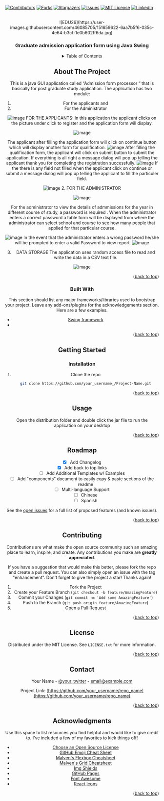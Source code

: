 <div id="top"></div>
<!--
*** Thanks for checking out the Best-README-Template. If you have a suggestion
*** that would make this better, please fork the repo and create a pull request
*** or simply open an issue with the tag "enhancement".
*** Don't forget to give the project a star!
*** Thanks again! Now go create something AMAZING! :D
-->



<!-- PROJECT SHIELDS -->
<!--
*** I'm using markdown "reference style" links for readability.
*** Reference links are enclosed in brackets [ ] instead of parentheses ( ).
*** See the bottom of this document for the declaration of the reference variables
*** for contributors-url, forks-url, etc. This is an optional, concise syntax you may use.
*** https://www.markdownguide.org/basic-syntax/#reference-style-links
-->
[![Contributors][contributors-shield]][contributors-url]
[![Forks][forks-shield]][forks-url]
[![Stargazers][stars-shield]][stars-url]
[![Issues][issues-shield]][issues-url]
[![MIT License][license-shield]][license-url]
[![LinkedIn][linkedin-shield]][linkedin-url]



<!-- PROJECT LOGO -->
<br />
<div align="center">
  ![EDU26](https://user-images.githubusercontent.com/46085705/151659622-6aa7b5f6-035c-4e64-b3cf-1e0b602ff6da.jpg)
  </a>

  <h3 align="center">Graduate admission application form using Java Swing </h3>


<!-- TABLE OF CONTENTS -->
<details>
  <summary>Table of Contents</summary>
  <ol>
    <li>
      <a href="#about-the-project">About The Project</a>
      <ul>
        <li><a href="#built-with">Built With</a></li>
      </ul>
    </li>
    <li>
      <a href="#getting-started">Getting Started</a>
      <ul>
        <li><a href="#prerequisites">Prerequisites</a></li>
        <li><a href="#installation">Installation</a></li>
      </ul>
    </li>
    <li><a href="#usage">Usage</a></li>
    <li><a href="#roadmap">Roadmap</a></li>
    <li><a href="#contributing">Contributing</a></li>
    <li><a href="#license">License</a></li>
    <li><a href="#contact">Contact</a></li>
    <li><a href="#acknowledgments">Acknowledgments</a></li>
  </ol>
</details>



<!-- ABOUT THE PROJECT -->
## About The Project
This is a java GUI application called “Admission form processor “ that is basically for post graduate study  application.
The application has two module:
 1. For  the applicants and
 2. For the Administrator

![image](https://user-images.githubusercontent.com/46085705/151659047-ffa62f81-a47d-4a36-b1c0-6f4ff3f6aa1d.png)
FOR THE APPLICANTS:
In this application the applicant clicks on the picture under click to register  and the application form will display.

![image](https://user-images.githubusercontent.com/46085705/151659263-93b147f2-fc90-4369-a629-d322ab180a69.png)

 The applicant after filling the application form will click on continue button which will display another form for qualification. 
 ![image](https://user-images.githubusercontent.com/46085705/151659290-447c388e-d1d3-476b-92ae-db8d8761d6cc.png)
After filling the qualification form, the applicant will click on submit button to submit the application. If everything  is all right a message dialog will pop up telling the applicant  thank you for completing the registration successfully. 
![image](https://user-images.githubusercontent.com/46085705/151659299-95b5d9fd-b56e-4206-8e4a-b56776aa0712.png)
If the there is any field not filled   when the applicant click on continue or submit a message dialog will pop up telling the applicant to fill the particuler field.

![image](https://user-images.githubusercontent.com/46085705/151659310-a9a223b1-aff0-4bee-b9b5-137b719ca84a.png)
2. FOR THE ADMINISTRATOR

![image](https://user-images.githubusercontent.com/46085705/151659333-f119c530-4744-475f-ae0d-1f8bfb5c0326.png)

For the administrator to view the details of admmissions for the year  in  different  course of study, a password is required . When  the administrator enters a correct password a table form will be displayed from where the administrator can select school and course to see how many people that applied for that particular course.

![image](https://user-images.githubusercontent.com/46085705/151659367-424c04c7-7381-43a2-8f4e-a5702284c34c.png)
In the event that the administrator enters a wrong password he/she  will be prompted to enter a valid 
Password to view report.
![image](https://user-images.githubusercontent.com/46085705/151659381-2f8ce371-7150-4839-83c9-ff78d2c56598.png)

3. DATA STORAGE
The application uses random access file to read and write the data in a CSV text file.

![image](https://user-images.githubusercontent.com/46085705/151659404-b069a938-efe1-44e6-a867-19e8528e445f.png)




<p align="right">(<a href="#top">back to top</a>)</p>



### Built With

This section should list any major frameworks/libraries used to bootstrap your project. Leave any add-ons/plugins for the acknowledgements section. Here are a few examples.

* [Swing framework](https://nextjs.org/)
*

<p align="right">(<a href="#top">back to top</a>)</p>



<!-- GETTING STARTED -->
## Getting Started


### Installation

1. Clone the repo
   ```sh
   git clone https://github.com/your_username_/Project-Name.git
   ```
  

<p align="right">(<a href="#top">back to top</a>)</p>



<!-- USAGE EXAMPLES -->
## Usage
 Open the distribution folder and double click the jar file to run the application on your desktop


<p align="right">(<a href="#top">back to top</a>)</p>



<!-- ROADMAP -->
## Roadmap

- [x] Add Changelog
- [x] Add back to top links
- [ ] Add Additional Templates w/ Examples
- [ ] Add "components" document to easily copy & paste sections of the readme
- [ ] Multi-language Support
    - [ ] Chinese
    - [ ] Spanish

See the [open issues](https://github.com/othneildrew/Best-README-Template/issues) for a full list of proposed features (and known issues).

<p align="right">(<a href="#top">back to top</a>)</p>



<!-- CONTRIBUTING -->
## Contributing

Contributions are what make the open source community such an amazing place to learn, inspire, and create. Any contributions you make are **greatly appreciated**.

If you have a suggestion that would make this better, please fork the repo and create a pull request. You can also simply open an issue with the tag "enhancement".
Don't forget to give the project a star! Thanks again!

1. Fork the Project
2. Create your Feature Branch (`git checkout -b feature/AmazingFeature`)
3. Commit your Changes (`git commit -m 'Add some AmazingFeature'`)
4. Push to the Branch (`git push origin feature/AmazingFeature`)
5. Open a Pull Request

<p align="right">(<a href="#top">back to top</a>)</p>



<!-- LICENSE -->
## License

Distributed under the MIT License. See `LICENSE.txt` for more information.

<p align="right">(<a href="#top">back to top</a>)</p>



<!-- CONTACT -->
## Contact

Your Name - [@your_twitter](https://twitter.com/your_username) - email@example.com

Project Link: [https://github.com/your_username/repo_name](https://github.com/your_username/repo_name)

<p align="right">(<a href="#top">back to top</a>)</p>



<!-- ACKNOWLEDGMENTS -->
## Acknowledgments

Use this space to list resources you find helpful and would like to give credit to. I've included a few of my favorites to kick things off!

* [Choose an Open Source License](https://choosealicense.com)
* [GitHub Emoji Cheat Sheet](https://www.webpagefx.com/tools/emoji-cheat-sheet)
* [Malven's Flexbox Cheatsheet](https://flexbox.malven.co/)
* [Malven's Grid Cheatsheet](https://grid.malven.co/)
* [Img Shields](https://shields.io)
* [GitHub Pages](https://pages.github.com)
* [Font Awesome](https://fontawesome.com)
* [React Icons](https://react-icons.github.io/react-icons/search)

<p align="right">(<a href="#top">back to top</a>)</p>



<!-- MARKDOWN LINKS & IMAGES -->
<!-- https://www.markdownguide.org/basic-syntax/#reference-style-links -->
[contributors-shield]: https://img.shields.io/github/contributors/othneildrew/Best-README-Template.svg?style=for-the-badge
[contributors-url]: https://github.com/othneildrew/Best-README-Template/graphs/contributors
[forks-shield]: https://img.shields.io/github/forks/othneildrew/Best-README-Template.svg?style=for-the-badge
[forks-url]: https://github.com/othneildrew/Best-README-Template/network/members
[stars-shield]: https://img.shields.io/github/stars/othneildrew/Best-README-Template.svg?style=for-the-badge
[stars-url]: https://github.com/othneildrew/Best-README-Template/stargazers
[issues-shield]: https://img.shields.io/github/issues/othneildrew/Best-README-Template.svg?style=for-the-badge
[issues-url]: https://github.com/othneildrew/Best-README-Template/issues
[license-shield]: https://img.shields.io/github/license/othneildrew/Best-README-Template.svg?style=for-the-badge
[license-url]: https://github.com/othneildrew/Best-README-Template/blob/master/LICENSE.txt
[linkedin-shield]: https://img.shields.io/badge/-LinkedIn-black.svg?style=for-the-badge&logo=linkedin&colorB=555
[linkedin-url]: https://linkedin.com/in/othneildrew
[product-screenshot]: images/screenshot.png
